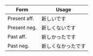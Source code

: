 |Form|Usage|
|-|-|
|Present aff.|新しいです|
|Present neg.|新しくないです|
|Past aff.|新しかったです|
|Past neg.|新しくなかったです|